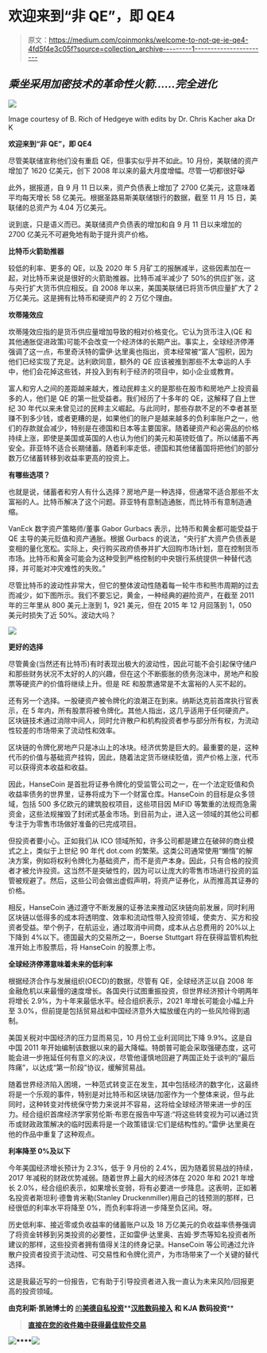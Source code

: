 # 欢迎来到“非 QE”，即 QE4

> 原文：<https://medium.com/coinmonks/welcome-to-not-qe-ie-qe4-4fd5f4e3c05f?source=collection_archive---------1----------------------->

## ***乘坐采用加密技术的革命性火箭……完全进化***

![](img/c961752659afd4b1f144c9452bb9d7d7.png)

Image courtesy of B. Rich of Hedgeye with edits by Dr. Chris Kacher aka Dr K

**欢迎来到“非 QE”，即 QE4**

尽管美联储宣称他们没有重启 QE，但事实似乎并不如此。10 月份，美联储的资产增加了 1620 亿美元，创下 2008 年以来的最大月度增幅。尽管一切都很好😹

此外，据报道，自 9 月 11 日以来，资产负债表上增加了 2700 亿美元，这意味着平均每天增长 58 亿美元。根据圣路易斯美联储银行的数据，截至 11 月 15 日，美联储的总资产为 4.04 万亿美元。

说到底，只是语义而已。美联储资产负债表的增加和自 9 月 11 日以来增加的 2700 亿美元不可避免地有助于提升资产价格。

**比特币火箭助推器**

较低的利率、更多的 QE，以及 2020 年 5 月矿工的报酬减半，这些因素加在一起，对比特币来说是很好的火箭助推器。比特币减半减少了 50%的供应扩张，这与央行扩大货币供应相反。自 2008 年以来，美国美联储已将货币供应量扩大了 2 万亿美元。这是拥有比特币和硬资产的 2 万亿个理由。

**坎蒂隆效应**

坎蒂隆效应指的是货币供应量增加导致的相对价格变化。它认为货币注入(QE 和其他通胀促进政策)可能不会改变一个经济体的长期产出。事实上，全球经济停滞强调了这一点，布里奇沃特的雷伊·达里奥也指出，资本经常被“富人”囤积，因为他们已经实现了充足。达利欧同意，额外的 QE 应该被推到那些不太幸运的人手中，他们会花掉这些钱，并投入到有利于经济的项目中，如小企业或教育。

富人和穷人之间的差距越来越大，推动民粹主义的是那些在股市和房地产上投资最多的人，他们是 QE 的第一批受益者。我们经历了十多年的 QE，这解释了自上世纪 30 年代以来未曾见过的民粹主义崛起。与此同时，那些存款不足的不幸者甚至赚不到多少钱，或者更糟的是，如果他们的账户是越来越多的负利率账户之一，他们的存款就会减少，特别是在德国和日本等主要国家。随着硬资产和必需品的价格持续上涨，即使是美国或英国的人也认为他们的美元和英镑贬值了。所以储蓄不再安全。菲亚特不适合长期储蓄。随着利率走低，德国和其他储蓄国将把他们的部分数万亿储蓄转移到收益率更高的投资上。

**有哪些选项？**

也就是说，储蓄者和穷人有什么选择？房地产是一种选择，但通常不适合那些不太富裕的人。比特币解决了这个问题。菲亚特有意制造通胀，而比特币有意制造通缩。

VanEck 数字资产策略师/董事 Gabor Gurbacs 表示，比特币和黄金都可能受益于 QE 主导的美元贬值和资产通胀。根据 Gurbacs 的说法，“央行扩大资产负债表是变相的量化宽松。实际上，央行购买政府债券并扩大回购市场计划，意在控制货币市场。比特币和黄金可能会为这种受到严格控制的中央银行系统提供一种替代选择，并可能对冲灾难性的失败。”

尽管比特币的波动性非常大，但它的整体波动性随着每一轮牛市和熊市周期的过去而减少，如下图所示。我们不要忘记，黄金，一种经典的避险资产，在截至 2011 年的三年里从 800 美元上涨到 1，921 美元，但在 2015 年 12 月回落到 1，050 美元时损失了近 50%。波动大吗？

![](img/c62a50e67a1422d6392f685138f8ef03.png)

**更好的选择**

尽管黄金(当然还有比特币)有时表现出极大的波动性，因此可能不会引起保守储户和那些财务状况不太好的人的兴趣，但在这个不断膨胀的债务泡沫中，房地产和股票等硬资产的价值将继续上升。但是 RE 和股票通常是不太富裕的人买不起的。

还有另一个选择。一股硬资产被令牌化的浪潮正在到来。纳斯达克前首席执行官表示，在 5 年内，所有股票将被令牌化。其他人指出，这几乎适用于任何硬资产。区块链技术通过消除中间人，同时允许散户和机构投资者参与部分所有权，为流动性较差的市场带来了流动性和效率。

区块链的令牌化房地产只是冰山上的冰块。经济优势是巨大的。最重要的是，这种代币的价值与基础资产挂钩，因此，随着法定货币继续贬值，资产价格上涨，代币可以获得资本收益和收益。

因此，HanseCoin 是首批将证券令牌化的受监管公司之一，在一个法定贬值和负收益率债务的世界里，证券将成为下一个财富仓库。HanseCoin 的目标是众多领域，包括 500 多亿欧元的建筑股权项目，这些项目因 MiFID 等繁重的法规而急需资金，这些法规摧毁了封闭式基金市场。到目前为止，进入这一领域的其他公司都专注于为零售市场做好准备的已完成项目。

但投资者要小心。正如我们从 ICO 领域所知，许多公司都是建立在破碎的商业模式之上，类似于上世纪 90 年代 dot.com 的繁荣。这类公司通常使用“懒惰”的解决方案，例如将权利令牌化为基础资产，而不是资产本身。因此，只有合格的投资者才被允许投资。这当然不是突破性的，因为可以让庞大的零售市场进行投资的监管被规避了。然后，这些公司会做出虚假声明，将资产证券化，从而推高其证券的价格。

相反，HanseCoin 通过遵守不断发展的证券法来推动区块链向前发展，同时利用区块链以低得多的成本将透明度、效率和流动性带入投资领域，使卖方、买方和投资者受益。举个例子，在航运业，通过取消中间商，成本从占总费用的 20%以上下降到 4%以下。德国最大的交易所之一，Boerse Stuttgart 将在获得监管机构批准开始上市股票后，将 HanseCoin 的股票上市。

**全球经济停滞意味着未来的低利率**

根据经济合作与发展组织(OECD)的数据，尽管有 QE，全球经济正以自 2008 年金融危机以来最慢的速度增长。各国央行试图重振投资，但世界经济预计今明两年将增长 2.9%，为十年来最低水平。经合组织表示，2021 年增长可能会小幅上升至 3.0%，但前提是包括贸易战和中国经济意外大幅放缓在内的一些风险得到遏制。

美国关税对中国经济的压力显而易见，10 月份工业利润同比下降 9.9%。这是自中国 2011 年开始编制该数据以来的最大降幅。特朗普可能会采取强硬态度，这可能会进一步拖延任何有意义的决议，尽管他谨慎地回避了两国正处于谈判的“最后阵痛”，以达成“第一阶段”协议，缓解贸易战。

随着世界经济陷入困境，一种范式转变正在发生，其中包括经济的数字化，这最终将是一个乐观的事件，特别是对比特币和区块链/加密作为一个整体来说，但与此同时，这种转变对传统保守势力来说并不容易，这将给全球经济带来进一步的压力。经合组织首席经济学家劳伦斯·布恩在报告中写道:“将这些转变视为可以通过货币或财政政策解决的临时因素将是一个政策错误:它们是结构性的。”雷伊·达里奥在他的作品中重复了这种观点。

**利率降至 0%及以下**

今年美国经济增长预计为 2.3%，低于 9 月份的 2.4%，因为随着贸易战的持续，2017 年减税的财政优势减弱。随着世界上最大的经济体在 2020 年和 2021 年增长 2.0%，经合组织表示，如果增长变弱，将有必要进一步降息。这表明，正如著名投资者斯坦利·德鲁肯米勒(Stanley Druckenmiller)用自己的钱预测的那样，已经很低的利率水平将降至 0%，而负利率将进一步降至负区间。呀。

历史低利率、接近零或负收益率的储蓄账户以及 18 万亿美元的负收益率债券强调了将资金转移到另类投资的必要性，正如雷伊·达里奥、吉姆·罗杰等知名投资者所建议的那样，这些投资者拥有值得关注的终身记录。HanseCoin 等公司通过允许散户投资者投资于流动性、可交易性和令牌化资产，为市场带来了一个关键的替代选择。

这是我最近写的一份报告，它有助于引导投资者进入我一直认为未来风险/回报更高的投资领域。

**由克利斯·凯驰博士的** [的**美德自私投资**](http://www.selfishinvesting.com/)**[**汉胜数码接入**](https://hansedigitalaccess.com) **和 KJA 数码投资****

> **[直接在您的收件箱中获得最佳软件交易](https://coincodecap.com/?utm_source=coinmonks)**

**[![](img/7c0b3dfdcbfea594cc0ae7d4f9bf6fcb.png)](https://coincodecap.com/?utm_source=coinmonks)****[![](img/673b3528e0b341cca62769c9baa632cd.png)](https://coincodecap.com)**